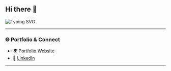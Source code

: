 ## Hi there 👋

<!--
**GokulAIx/GokulAIx** is a ✨ _special_ ✨ repository because its `README.md` (this file) appears on your GitHub profile.

Here are some ideas to get you started:

- 🔭 I’m currently working on ...
- 🌱 I’m currently learning ...
- 👯 I’m looking to collaborate on ...
- 🤔 I’m looking for help with ...
- 💬 Ask me about ...
- 📫 How to reach me: ...
- 😄 Pronouns: ...
- ⚡ Fun fact: ...
-->
<!-- Typing SVG -->
![Typing SVG](https://readme-typing-svg.demolab.com?font=Fira+Code&size=18&duration=7000&pause=1000&color=00F7FF&center=true&vCenter=true&multiline=true&width=800&lines=Hey!+I’m+Gokul+—+“The+mind+behind+the+model.”)

---

### 🌐 Portfolio & Connect
- 🌍 [Portfolio Website](https://soft-truffle-eada3e.netlify.app/)
- 💼 [LinkedIn](https://www.linkedin.com/in/gokulsreechandra/)

---

